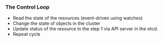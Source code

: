 ### The Control Loop

* Read the state of the resources (event-driven using watches)
* Change the state of objects in the cluster
* Update status of the resource in the step 1 via API server in the etcd.
* Repeat cycle